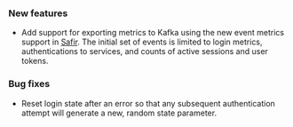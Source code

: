 ### New features

- Add support for exporting metrics to Kafka using the new event metrics support in [Safir](https://safir.lsst.io/). The initial set of events is limited to login metrics, authentications to services, and counts of active sessions and user tokens.

### Bug fixes

- Reset login state after an error so that any subsequent authentication attempt will generate a new, random state parameter.
